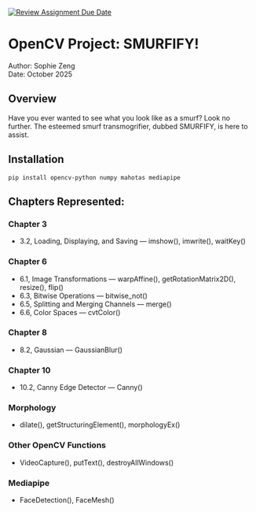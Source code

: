 [![Review Assignment Due Date](https://classroom.github.com/assets/deadline-readme-button-22041afd0340ce965d47ae6ef1cefeee28c7c493a6346c4f15d667ab976d596c.svg)](https://classroom.github.com/a/rgnQFwDS)
# OpenCV Project: SMURFIFY!
Author: Sophie Zeng  
Date: October 2025

## Overview
Have you ever wanted to see what you look like as a smurf? Look no further. The esteemed smurf transmogrifier, dubbed SMURFIFY, is here to assist. 

## Installation
```pip install opencv-python numpy mahotas mediapipe```

## Chapters Represented:
### Chapter 3
- 3.2, Loading, Displaying, and Saving — imshow(), imwrite(), waitKey()
### Chapter 6
- 6.1, Image Transformations — warpAffine(), getRotationMatrix2D(), resize(), flip()
- 6.3, Bitwise Operations — bitwise_not()
- 6.5, Splitting and Merging Channels — merge()
- 6.6, Color Spaces — cvtColor()
### Chapter 8
- 8.2, Gaussian — GaussianBlur()
### Chapter 10
- 10.2, Canny Edge Detector — Canny()
### Morphology
- dilate(), getStructuringElement(), morphologyEx()
### Other OpenCV Functions
- VideoCapture(), putText(), destroyAllWindows()
### Mediapipe
- FaceDetection(), FaceMesh()